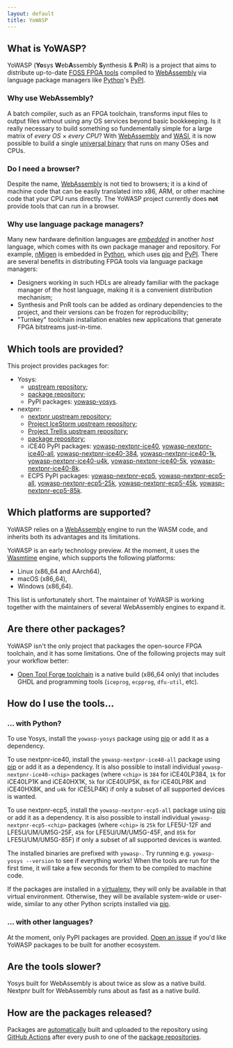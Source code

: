 ```yaml
---
layout: default
title: YoWASP
---
```


## What is YoWASP?

YoWASP (**Yo**sys **W**eb**A**ssembly **S**ynthesis & **P**nR) is a project that aims to distribute up-to-date [FOSS FPGA tools][yosyshq] compiled to [WebAssembly][] via language package managers like [Python][]'s [PyPI][].

[yosyshq]: https://github.com/YosysHQ/
[webassembly]: https://webassembly.org/
[python]: https://python.org/
[pypi]: https://pypi.org/

### Why use WebAssembly?

A batch compiler, such as an FPGA toolchain, transforms input files to output files without using any OS services beyond basic bookkeeping. Is it really necessary to build something so fundementally simple for a large matrix of *every OS* × *every CPU*? With [WebAssembly][] and [WASI][], it is now possible to build a single [universal binary][universal] that runs on many OSes and CPUs.

[wasi]: https://wasi.dev/
[universal]: https://kripken.github.io/talks/2020/universal.html

### Do I need a browser?

Despite the name, [WebAssembly][] is not tied to browsers; it is a kind of machine code that can be easily translated into x86, ARM, or other machine code that your CPU runs directly. The YoWASP project currently does **not** provide tools that can run in a browser.

### Why use language package managers?

Many new hardware definition languages are *[embedded][edsl]* in another *host* language, which comes with its own package manager and repository. For example, [nMigen][] is embedded in [Python][], which uses [pip][] and [PyPI][]. There are several benefits in distributing FPGA tools via language package managers:
  * Designers working in such HDLs are already familiar with the package manager of the host language, making it is a convenient distribution mechanism;
  * Synthesis and PnR tools can be added as ordinary dependencies to the project, and their versions can be frozen for reproducibility;
  * "Turnkey" toolchain installation enables new applications that generate FPGA bitstreams just-in-time.

[edsl]: https://en.wikipedia.org/wiki/eDSL
[nmigen]: https://github.com/nmigen/nmigen
[pip]: https://pip.pypa.io/

## Which tools are provided?

This project provides packages for:

  * Yosys:
    * [upstream repository][yosys];
    * [package repository][yosys-pkg];
    * PyPI packages: [yowasp-yosys][].
  * nextpnr:
    * [nextpnr upstream repository][nextpnr];
    * [Project IceStorm upstream repository][icestorm];
    * [Project Trellis upstream repository][trellis];
    * [package repository][nextpnr-pkg];
    * iCE40 PyPI packages: [yowasp-nextpnr-ice40][], [yowasp-nextpnr-ice40-all][], [yowasp-nextpnr-ice40-384][], [yowasp-nextpnr-ice40-1k][], [yowasp-nextpnr-ice40-u4k][], [yowasp-nextpnr-ice40-5k][], [yowasp-nextpnr-ice40-8k][].
    * ECP5 PyPI packages: [yowasp-nextpnr-ecp5][], [yowasp-nextpnr-ecp5-all][], [yowasp-nextpnr-ecp5-25k][], [yowasp-nextpnr-ecp5-45k][], [yowasp-nextpnr-ecp5-85k][].

[yosys]: http://www.clifford.at/yosys
[nextpnr]: https://github.com/YosysHQ/nextpnr/
[icestorm]: https://github.com/YosysHQ/icestorm/
[trellis]: https://github.com/YosysHQ/prjtrellis/

[yosys-pkg]: https://github.com/YoWASP/yosys
[nextpnr-pkg]: https://github.com/YoWASP/nextpnr

[yowasp-yosys]: https://pypi.org/project/yowasp-yosys/
[yowasp-nextpnr-ice40]: https://pypi.org/project/yowasp-nextpnr-ice40/
[yowasp-nextpnr-ice40-384]: https://pypi.org/project/yowasp-nextpnr-ice40-384/
[yowasp-nextpnr-ice40-1k]: https://pypi.org/project/yowasp-nextpnr-ice40-1k/
[yowasp-nextpnr-ice40-u4k]: https://pypi.org/project/yowasp-nextpnr-ice40-u4k/
[yowasp-nextpnr-ice40-5k]: https://pypi.org/project/yowasp-nextpnr-ice40-5k/
[yowasp-nextpnr-ice40-8k]: https://pypi.org/project/yowasp-nextpnr-ice40-8k/
[yowasp-nextpnr-ice40-all]: https://pypi.org/project/yowasp-nextpnr-ice40-all/
[yowasp-nextpnr-ecp5]: https://pypi.org/project/yowasp-nextpnr-ecp5/
[yowasp-nextpnr-ecp5-25k]: https://pypi.org/project/yowasp-nextpnr-ecp5-25k/
[yowasp-nextpnr-ecp5-45k]: https://pypi.org/project/yowasp-nextpnr-ecp5-45k/
[yowasp-nextpnr-ecp5-85k]: https://pypi.org/project/yowasp-nextpnr-ecp5-85k/
[yowasp-nextpnr-ecp5-all]: https://pypi.org/project/yowasp-nextpnr-ecp5-all/

## Which platforms are supported?

YoWASP relies on a [WebAssembly][] engine to run the WASM code, and inherits both its advantages and its limitations.

YoWASP is an early technology preview. At the moment, it uses the [Wasmtime][] engine, which supports the following platforms:

  * Linux (x86_64 and AArch64),
  * macOS (x86_64),
  * Windows (x86_64).

This list is unfortunately short. The maintainer of YoWASP is working together with the maintainers of several WebAssembly engines to expand it.

[wasmtime]: http://wasmtime.dev/
[wasmer]: https://wasmer.io/

## Are there other packages?

YoWASP isn't the only project that packages the open-source FPGA toolchain, and it has some limitations. One of the following projects may suit your workflow better:

  * [Open Tool Forge toolchain][otf] is a native build (x86_64 only) that includes GHDL and programming tools (`iceprog`, `ecpprog`, `dfu-util`, etc).

[otf]: https://github.com/open-tool-forge/fpga-toolchain

## How do I use the tools...

### ... with Python?

To use Yosys, install the `yowasp-yosys` package using [pip][] or add it as a dependency.

To use nextpnr-ice40, install the `yowasp-nextpnr-ice40-all` package using [pip][] or add it as a dependency. It is also possible to install individual `yowasp-nextpnr-ice40-<chip>` packages (where `<chip>` is `384` for iCE40LP384, `1k` for iCE40LP1K and iCE40HX1K, `5k` for iCE40UP5K, `8k` for iCE40LP8K and iCE40HX8K, and `u4k` for iCE5LP4K) if only a subset of all supported devices is wanted.

To use nextpnr-ecp5, install the `yowasp-nextpnr-ecp5-all` package using [pip][] or add it as a dependency. It is also possible to install individual `yowasp-nextpnr-ecp5-<chip>` packages (where `<chip>` is `25k` for LFE5U-12F and LFE5U/UM/UM5G-25F, `45k` for LFE5U/UM/UM5G-45F, and `85k` for LFE5U/UM/UM5G-85F) if only a subset of all supported devices is wanted.

The installed binaries are prefixed with `yowasp-`. Try running e.g. `yowasp-yosys --version` to see if everything works! When the tools are run for the first time, it will take a few seconds for them to be compiled to machine code.

If the packages are installed in a [virtualenv][], they will only be available in that virtual environment. Otherwise, they will be available system-wide or user-wide, similar to any other Python scripts installed via [pip][].

[virtualenv]: https://virtualenv.pypa.io/

### ... with other languages?

At the moment, only PyPI packages are provided. [Open an issue][issue] if you'd like YoWASP packages to be built for another ecosystem.

[issue]: https://github.com/YoWASP/yowasp.github.io/issues

## Are the tools slower?

Yosys built for WebAssembly is about twice as slow as a native build. Nextpnr built for WebAssembly runs about as fast as a native build.

## How are the packages released?

Packages are [automatically](/maintaining) built and uploaded to the repository using [GitHub Actions][actions] after every push to one of the [package repositories][pkgrepos].

[actions]: https://github.com/features/actions
[pkgrepos]: https://github.com/YoWASP
